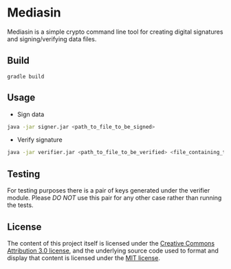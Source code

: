 Mediasin
======

Mediasin is a simple crypto command line tool for creating digital signatures and signing/verifying data files.

## Build

`gradle build`

## Usage

* Sign data
```bash
java -jar signer.jar <path_to_file_to_be_signed>
```

* Verify signature
```bash
java -jar verifier.jar <path_to_file_to_be_verified> <file_containing_the_public_key> <file_containing_the_digital_signature>
```

## Testing

For testing purposes there is a pair of keys generated under the verifier module. Please *DO NOT* use this pair for any other case rather than running the tests.

## License
The content of this project itself is licensed under the [Creative Commons Attribution 3.0 license](http://creativecommons.org/licenses/by/3.0/us/deed.en_US), and the underlying source code used to format and display that content is licensed under the [MIT license](http://opensource.org/licenses/mit-license.php).